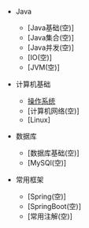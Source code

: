 - Java
    - [Java基础(空)]
    - [Java集合(空)]
    - [Java并发(空)]
    - [IO(空)]
    - [JVM(空)]

- 计算机基础
    - [操作系统](博客文档\计算机基础\操作系统.md)
    - [计算机网络(空)]
    - [Linux]

- 数据库
    - [数据库基础(空)]
    - [MySQl(空)]

- 常用框架
    - [Spring(空)]
    - [SpringBoot(空)]
    - [常用注解(空)]

